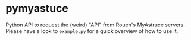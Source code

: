 # pymyastuce
Python API to request the (weird) "API" from Rouen's MyAstruce servers.
Please have a look to `example.py` for a quick overview of how to use it.
